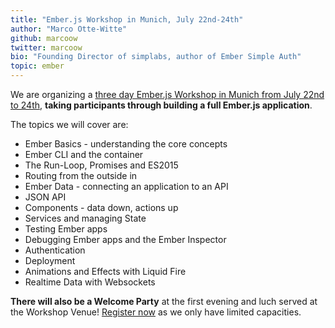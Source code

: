```yaml
---
title: "Ember.js Workshop in Munich, July 22nd-24th"
author: "Marco Otte-Witte"
github: marcoow
twitter: marcoow
bio: "Founding Director of simplabs, author of Ember Simple Auth"
topic: ember
---
```


We are organizing a [three day Ember.js Workshop in Munich from July 22nd to 24th](http://ember-workshop.simplabs.com), **taking participants through building a full Ember.js application**. 

<!--break-->

The topics we will cover are:

* Ember Basics - understanding the core concepts
* Ember CLI and the container
* The Run-Loop, Promises and ES2015
* Routing from the outside in
* Ember Data - connecting an application to an API
* JSON API
* Components - data down, actions up
* Services and managing State
* Testing Ember apps
* Debugging Ember apps and the Ember Inspector
* Authentication
* Deployment
* Animations and Effects with Liquid Fire
* Realtime Data with Websockets

**There will also be a Welcome Party** at the first evening and luch served at the Workshop Venue! [Register now](http://ember-workshop.simplabs.com "Ember.js Workshop in Munich, July 22nd-24th") as we only have limited capacities.